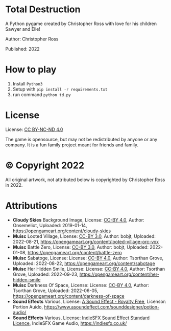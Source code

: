 # Total Destruction
A Python pygame created by Christopher Ross with love for his children Sawyer and Elle!

Author: Christopher Ross

Published: 2022

# How to play
1) Install `Python3`
2) Setup with `pip install -r requirements.txt`
3) run command `python td.py`

# License

License: [CC BY-NC-ND 4.0](https://creativecommons.org/licenses/by-nc-nd/4.0/)

The game is opensource, but may not be redistributed by anyone or any company.  It is a fun family project meant for friends and family.

# © Copyright 2022 
All original artwork, not attributed below is copyrighted by Christopher Ross in 2022. 

# Attributions

* **Cloudy Skies** Background Image, License: [CC-BY 4.0](https://creativecommons.org/licenses/by/4.0/), Author: Onsemeliot, Uploaded: 2019-01-14, https://opengameart.org/content/cloudy-skies
* **Muisc** Looted Village, License: [CC-BY 3.0](https://creativecommons.org/licenses/by/3.0/), Author: bobjt, Uploaded: 2022-08-21, https://opengameart.org/content/looted-village-orc-vox
* **Muisc** Battle Zero, License: [CC-BY 3.0](https://creativecommons.org/licenses/by/3.0/), Author: bobjt, Uploaded: 2022-01-08, https://opengameart.org/content/battle-zero
* **Muisc** Sabatoge, License: License: [CC-BY 4.0](https://creativecommons.org/licenses/by/4.0/), Author: Tsorthan Grove, Uploaded: 2022-08-22, https://opengameart.org/content/sabotage
* **Muisc** Her Hidden Smile, License: License: [CC-BY 4.0](https://creativecommons.org/licenses/by/4.0/), Author: Tsorthan Grove, Uploaded: 2022-09-23, https://opengameart.org/content/her-hidden-smile
* **Muisc** Darkness Of Space, License: License: [CC-BY 4.0](https://creativecommons.org/licenses/by/4.0/), Author: Tsorthan Grove, Uploaded: 2022-06-05, https://opengameart.org/content/darkness-of-space
* **Sound Effects** Various, License: [A Sound Effect - Royalty Free](https://www.asoundeffect.com/license-agreement/), Licensor: Portion Auido, https://www.asoundeffect.com/sounddesigner/potion-audio/ 
* **Sound Effects** Various, License: [IndieSFX Sound Effect Standard Licence](https://indiesfx.co.uk/Licence.pdf), IndieSFX Game Audio, https://indiesfx.co.uk/
  
